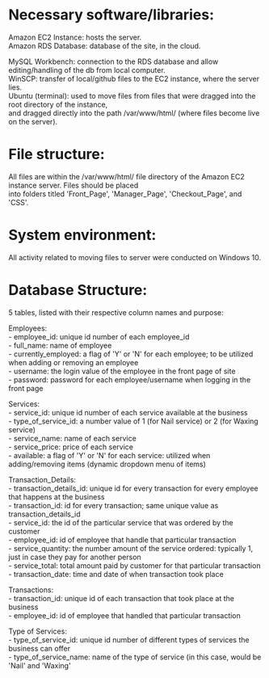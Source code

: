 
 Necessary software/libraries: 
==================================

Amazon EC2 Instance: hosts the server. <br />
Amazon RDS Database: database of the site, in the cloud. <br />

MySQL Workbench: connection to the RDS database and allow editing/handling of the db from local computer. <br />
WinSCP: transfer of local/github files to the EC2 instance, where the server lies. <br />
Ubuntu (terminal): used to move files from files that were dragged into the root directory of the instance, <br />
				   and dragged directly into the path /var/www/html/ (where files become live on the server).

File structure: 
===================

All files are within the /var/www/html/ file directory of the Amazon EC2 instance server. Files should be placed <br />
into folders titled 'Front_Page', 'Manager_Page', 'Checkout_Page', and 'CSS'.

System environment: 
=======================

All activity related to moving files to server were conducted on Windows 10. 

Database Structure: 
=======================

5 tables, listed with their respective column names and purpose:

Employees: <br />
	- employee_id: unique id number of each employee_id <br />
	- full_name: name of employee <br />
	- currently_employed: a flag of 'Y' or 'N' for each employee; to be utilized when adding or removing an employee <br />
	- username: the login value of the employee in the front page of site <br />
	- password: password for each employee/username when logging in the front page <br />
	
Services: <br />
	- service_id: unique id number of each service available at the business <br />
	- type_of_service_id: a number value of 1 (for Nail service) or 2 (for Waxing service) <br />
	- service_name: name of each service <br />
	- service_price: price of each service <br />
	- available: a flag of 'Y' or 'N' for each service: utilized when adding/removing items (dynamic dropdown menu of items) <br />
	
Transaction_Details: <br />
	- transaction_details_id: unique id for every transaction for every employee that happens at the business <br />
	- transaction_id: id for every transaction; same unique value as transaction_details_id <br />
	- service_id: the id of the particular service that was ordered by the customer <br />
	- employee_id: id of employee that handle that particular transaction <br />
	- service_quantity: the number amount of the service ordered: typically 1, just in case they pay for another person <br />
	- service_total: total amount paid by customer for that particular transaction <br />
	- transaction_date: time and date of when transaction took place <br />
	
Transactions: <br />
	- transaction_id: unique id of each transaction that took place at the business <br />
	- employee_id: id of employee that handled that particular transaction <br />
	
Type of Services: <br />
	- type_of_service_id: unique id number of different types of services the business can offer <br />
	- type_of_service_name: name of the type of service (in this case, would be 'Nail' and 'Waxing' <br />

